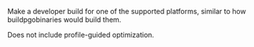 Make a developer build for one of the supported platforms,
similar to how buildpgobinaries would build them.

Does not include profile-guided optimization.
